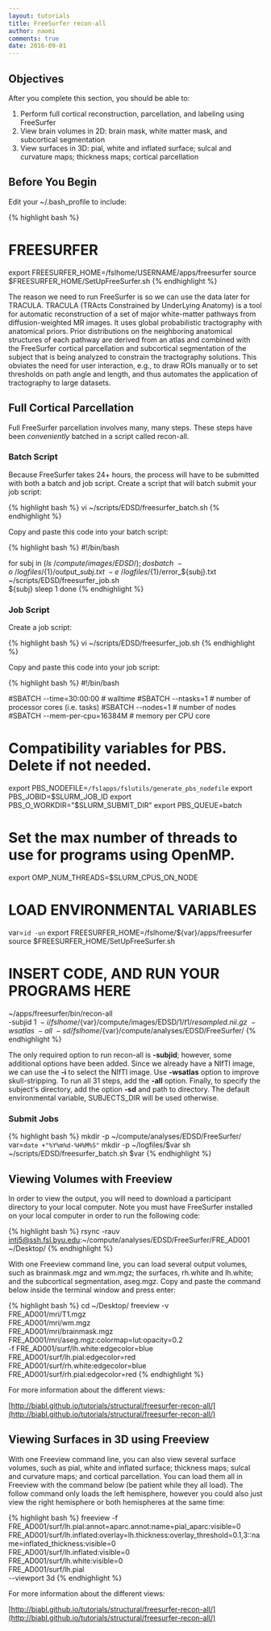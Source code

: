 ```yaml
---
layout: tutorials
title: FreeSurfer recon-all
author: naomi
comments: true
date: 2016-09-01
---
```


## Objectives

After you complete this section, you should be able to:

1. Perform full cortical reconstruction, parcellation, and labeling using FreeSurfer
2. View brain volumes in 2D: brain mask, white matter mask, and subcortical segmentation
3. View surfaces in 3D: pial, white and inflated surface; sulcal and curvature maps; thickness maps; cortical parcellation

## Before You Begin

Edit your ~/.bash_profile to include:

{% highlight bash %}
# FREESURFER
export FREESURFER_HOME=/fslhome/USERNAME/apps/freesurfer
source $FREESURFER_HOME/SetUpFreeSurfer.sh
{% endhighlight %}

The reason we need to run FreeSurfer is so we can use the data later for TRACULA. TRACULA (TRActs Constrained by UnderLying Anatomy) is a tool for automatic reconstruction of a set of major white-matter pathways from diffusion-weighted MR images. It uses global probabilistic tractography with anatomical priors. Prior distributions on the neighboring anatomical structures of each pathway are derived from an atlas and combined with the FreeSurfer cortical parcellation and subcortical segmentation of the subject that is being analyzed to constrain the tractography solutions. This obviates the need for user interaction, e.g., to draw ROIs manually or to set thresholds on path angle and length, and thus automates the application of tractography to large datasets.

## Full Cortical Parcellation

Full FreeSurfer parcellation involves many, many steps. These steps have been *conveniently* batched in a script called recon-all.

### Batch Script

Because FreeSurfer takes 24+ hours, the process will have to be submitted with both a batch and job script. Create a script that will batch submit your job script:

{% highlight bash %}
vi ~/scripts/EDSD/freesurfer_batch.sh
{% endhighlight %}

Copy and paste this code into your batch script:

{% highlight bash %}
#!/bin/bash

for subj in $(ls ~/compute/images/EDSD/); do
sbatch \
-o ~/logfiles/${1}/output_${subj}.txt \
-e ~/logfiles/${1}/error_${subj}.txt \
~/scripts/EDSD/freesurfer_job.sh \
${subj}
sleep 1
done
{% endhighlight %}

### Job Script

Create a job script:

{% highlight bash %}
vi ~/scripts/EDSD/freesurfer_job.sh
{% endhighlight %}

Copy and paste this code into your job script:

{% highlight bash %}
#!/bin/bash

#SBATCH --time=30:00:00   # walltime
#SBATCH --ntasks=1   # number of processor cores (i.e. tasks)
#SBATCH --nodes=1   # number of nodes
#SBATCH --mem-per-cpu=16384M  # memory per CPU core

# Compatibility variables for PBS. Delete if not needed.
export PBS_NODEFILE=`/fslapps/fslutils/generate_pbs_nodefile`
export PBS_JOBID=$SLURM_JOB_ID
export PBS_O_WORKDIR="$SLURM_SUBMIT_DIR"
export PBS_QUEUE=batch

# Set the max number of threads to use for programs using OpenMP.
export OMP_NUM_THREADS=$SLURM_CPUS_ON_NODE

# LOAD ENVIRONMENTAL VARIABLES
var=`id -un`
export FREESURFER_HOME=/fslhome/${var}/apps/freesurfer
source $FREESURFER_HOME/SetUpFreeSurfer.sh

# INSERT CODE, AND RUN YOUR PROGRAMS HERE
~/apps/freesurfer/bin/recon-all \
-subjid ${1} \
-i /fslhome/${var}/compute/images/EDSD/${1}/t1/resampled.nii.gz \
-wsatlas \
-all \
-sd /fslhome/${var}/compute/analyses/EDSD/FreeSurfer/
{% endhighlight %}

The only required option to run recon-all is **-subjid**; however, some additional options have been added. Since we already have a NIfTI image, we can use the **-i** to select the NIfTI image. Use **-wsatlas** option to improve skull-stripping. To run all 31 steps, add the **-all** option. Finally, to specify the subject's directory, add the option **-sd** and path to directory. The default environmental variable, SUBJECTS_DIR will be used otherwise.

### Submit Jobs

{% highlight bash %}
mkdir -p ~/compute/analyses/EDSD/FreeSurfer/
var=`date +"%Y%m%d-%H%M%S"`
mkdir -p ~/logfiles/$var
sh ~/scripts/EDSD/freesurfer_batch.sh $var
{% endhighlight %}

## Viewing Volumes with Freeview

In order to view the output, you will need to download a participant directory to your local computer. Note you must have FreeSurfer installed on your local computer in order to run the following code:

{% highlight bash %}
rsync -rauv \
intj5@ssh.fsl.byu.edu:~/compute/analyses/EDSD/FreeSurfer/FRE_AD001 \
~/Desktop/
{% endhighlight %}

With one Freeview command line, you can load several output volumes, such as brainmask.mgz and wm.mgz; the surfaces, rh.white and lh.white; and the subcortical segmentation, aseg.mgz. Copy and paste the command below inside the terminal window and press enter:

{% highlight bash %}
cd ~/Desktop/
freeview -v \
FRE_AD001/mri/T1.mgz \
FRE_AD001/mri/wm.mgz \
FRE_AD001/mri/brainmask.mgz \
FRE_AD001/mri/aseg.mgz:colormap=lut:opacity=0.2 \
-f FRE_AD001/surf/lh.white:edgecolor=blue \
FRE_AD001/surf/lh.pial:edgecolor=red \
FRE_AD001/surf/rh.white:edgecolor=blue \
FRE_AD001/surf/rh.pial:edgecolor=red
{% endhighlight %}

For more information about the different views:

[http://biabl.github.io/tutorials/structural/freesurfer-recon-all/](http://biabl.github.io/tutorials/structural/freesurfer-recon-all/)

## Viewing Surfaces in 3D using Freeview

With one Freeview command line, you can also view several surface volumes, such as pial, white and inflated surface; thickness maps; sulcal and curvature maps; and cortical parcellation. You can load them all in Freeview with the command below (be patient while they all load). The follow command only loads the left hemisphere, however you could also just view the right hemisphere or both hemispheres at the same time:

{% highlight bash %}
freeview -f  FRE_AD001/surf/lh.pial:annot=aparc.annot:name=pial_aparc:visible=0 \
FRE_AD001/surf/lh.inflated:overlay=lh.thickness:overlay_threshold=0.1,3::name=inflated_thickness:visible=0 \
FRE_AD001/surf/lh.inflated:visible=0 \
FRE_AD001/surf/lh.white:visible=0 \
FRE_AD001/surf/lh.pial \
--viewport 3d
{% endhighlight %}

For more information about the different views:

[http://biabl.github.io/tutorials/structural/freesurfer-recon-all/](http://biabl.github.io/tutorials/structural/freesurfer-recon-all/)
